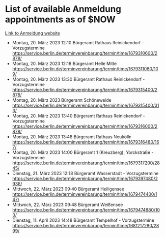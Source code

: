 # List of available Anmeldung appointments as of $NOW
[Link to Anmeldung website](https://service.berlin.de/terminvereinbarung/termin/tag.php?termin=1&anliegen[]=120686&dienstleisterlist=122210,122217,327316,122219,327312,122227,327314,122231,327346,122243,327348,122254,122252,329742,122260,329745,122262,329748,122271,327278,122273,327274,122277,327276,330436,122280,327294,122282,327290,122284,327292,122291,327270,122285,327266,122286,327264,122296,327268,150230,329760,122297,327286,122294,327284,122312,329763,122314,329775,122304,327330,122311,327334,122309,327332,317869,122281,327352,122279,329772,122283,122276,327324,122274,327326,122267,329766,122246,327318,122251,327320,122257,327322,122208,327298,122226,327300&herkunft=http%3A%2F%2Fservice.berlin.de%2Fdienstleistung%2F120686%2F)
- Montag, 20. März 2023 12:10 Bürgeramt Rathaus Reinickendorf - Vorzugstermine https://service.berlin.de/terminvereinbarung/termin/time/1679310600/2878/
- Montag, 20. März 2023 12:18 Bürgeramt Helle Mitte https://service.berlin.de/terminvereinbarung/termin/time/1679311080/109/
- Montag, 20. März 2023 13:30 Bürgeramt Rathaus Reinickendorf - Vorzugstermine https://service.berlin.de/terminvereinbarung/termin/time/1679315400/2878/
- Montag, 20. März 2023  Bürgeramt Schöneweide https://service.berlin.de/terminvereinbarung/termin/time/1679315400/313/
- Montag, 20. März 2023 13:40 Bürgeramt Rathaus Reinickendorf - Vorzugstermine https://service.berlin.de/terminvereinbarung/termin/time/1679316000/2878/
- Montag, 20. März 2023 13:48 Bürgeramt Rathaus Neukölln https://service.berlin.de/terminvereinbarung/termin/time/1679316480/167/
- Montag, 20. März 2023 14:00 Bürgeramt 1 (Kreuzberg), Yorckstraße - Vorzugstermine https://service.berlin.de/terminvereinbarung/termin/time/1679317200/2845/
- Dienstag, 21. März 2023 12:18 Bürgeramt Wasserstadt - Vorzugstermine https://service.berlin.de/terminvereinbarung/termin/time/1679397480/2938/
- Mittwoch, 22. März 2023 09:40 Bürgeramt Heiligensee https://service.berlin.de/terminvereinbarung/termin/time/1679474400/147/
- Mittwoch, 22. März 2023 09:48 Bürgeramt Weißensee https://service.berlin.de/terminvereinbarung/termin/time/1679474880/103/
- Dienstag, 11. April 2023 14:48 Bürgeramt Tempelhof - Vorzugstermine https://service.berlin.de/terminvereinbarung/termin/time/1681217280/2899/
